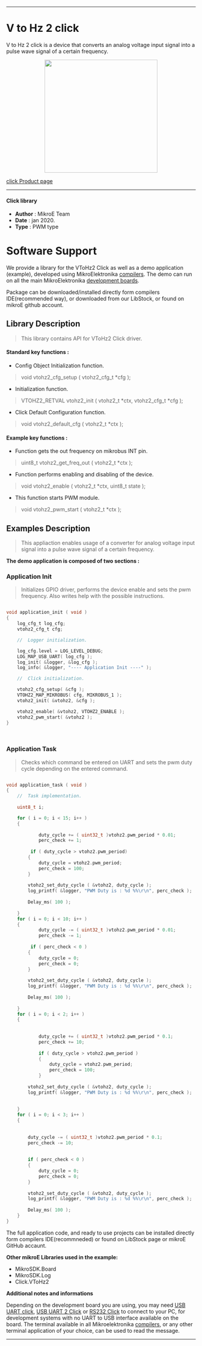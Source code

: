  
---
# V to Hz 2 click

V to Hz 2 click is a device that converts an analog voltage input signal into a pulse wave signal of a certain frequency.

<p align="center">
  <img src="https://download.mikroe.com/images/click_for_ide/vtohz2_click.png" height=300px>
</p>

[click Product page](<https://www.mikroe.com/v-to-hz-2-click>)

---


#### Click library 

- **Author**        : MikroE Team
- **Date**          : jan 2020.
- **Type**          : PWM type


# Software Support

We provide a library for the VToHz2 Click 
as well as a demo application (example), developed using MikroElektronika 
[compilers](https://shop.mikroe.com/compilers). 
The demo can run on all the main MikroElektronika [development boards](https://shop.mikroe.com/development-boards).

Package can be downloaded/installed directly form compilers IDE(recommended way), or downloaded from our LibStock, or found on mikroE github account. 

## Library Description

> This library contains API for VToHz2 Click driver.

#### Standard key functions :

- Config Object Initialization function.
> void vtohz2_cfg_setup ( vtohz2_cfg_t *cfg ); 
 
- Initialization function.
> VTOHZ2_RETVAL vtohz2_init ( vtohz2_t *ctx, vtohz2_cfg_t *cfg );

- Click Default Configuration function.
> void vtohz2_default_cfg ( vtohz2_t *ctx );


#### Example key functions :

- Function gets the out frequency on mikrobus INT pin.
> uint8_t vtohz2_get_freq_out ( vtohz2_t *ctx );
 
- Function performs enabling and disabling of the device.
> void vtohz2_enable ( vtohz2_t *ctx, uint8_t state );

- This function starts PWM module.
> void vtohz2_pwm_start ( vtohz2_t *ctx );

## Examples Description

> This appliaction enables usage of a converter for analog voltage input signal into 
> a pulse wave signal of a certain frequency.

**The demo application is composed of two sections :**

### Application Init 

> Initializes GPIO driver, performs the device enable and
>  sets the pwm frequency. Also writes help with the possible instructions.

```c

void application_init ( void )
{
    log_cfg_t log_cfg;
    vtohz2_cfg_t cfg;

    //  Logger initialization.

    log_cfg.level = LOG_LEVEL_DEBUG;
    LOG_MAP_USB_UART( log_cfg );
    log_init( &logger, &log_cfg );
    log_info( &logger, "---- Application Init ----" );

    //  Click initialization.

    vtohz2_cfg_setup( &cfg );
    VTOHZ2_MAP_MIKROBUS( cfg, MIKROBUS_1 );
    vtohz2_init( &vtohz2, &cfg );

    vtohz2_enable( &vtohz2, VTOHZ2_ENABLE );
    vtohz2_pwm_start( &vtohz2 );
}

  
```

### Application Task

> Checks which command be entered on UART and sets the pwm duty cycle 
> depending on the entered command.

```c

void application_task ( void )
{
    //  Task implementation.
    
    uint8_t i;

    for ( i = 0; i < 15; i++ )
    {
        
            duty_cycle += ( uint32_t )vtohz2.pwm_period * 0.01;
            perc_check += 1;
    
         if ( duty_cycle > vtohz2.pwm_period)
        {
            duty_cycle = vtohz2.pwm_period;
            perc_check = 100;
        }
        
        vtohz2_set_duty_cycle ( &vtohz2, duty_cycle );
        log_printf( &logger, "PWM Duty is : %d %%\r\n", perc_check );
        
        Delay_ms( 100 );
        
    }
    for ( i = 0; i < 10; i++ )
    {
            duty_cycle -= ( uint32_t )vtohz2.pwm_period * 0.01;
            perc_check -= 1;
       
         if ( perc_check < 0 )
        {
            duty_cycle = 0;
            perc_check = 0;
        }
        
        vtohz2_set_duty_cycle ( &vtohz2, duty_cycle );
        log_printf( &logger, "PWM Duty is : %d %%\r\n", perc_check );
        
        Delay_ms( 100 );
        
    }
    for ( i = 0; i < 2; i++ )
    {
        
        
            duty_cycle += ( uint32_t )vtohz2.pwm_period * 0.1;
            perc_check += 10;
            
            if ( duty_cycle > vtohz2.pwm_period )
            {
                duty_cycle = vtohz2.pwm_period;
                perc_check = 100;
            }
        
        vtohz2_set_duty_cycle ( &vtohz2, duty_cycle );
        log_printf( &logger, "PWM Duty is : %d %%\r\n", perc_check );
        
        
    }
    for ( i = 0; i < 3; i++ )
    {
        
        
        duty_cycle -= ( uint32_t )vtohz2.pwm_period * 0.1;
        perc_check -= 10;
        
        
        if ( perc_check < 0 )
        {
            duty_cycle = 0;
            perc_check = 0;
        }
        
        vtohz2_set_duty_cycle ( &vtohz2, duty_cycle );
        log_printf( &logger, "PWM Duty is : %d %%\r\n", perc_check );
        
        Delay_ms( 100 );
    }
}

```

The full application code, and ready to use projects can be  installed directly form compilers IDE(recommneded) or found on LibStock page or mikroE GitHub accaunt.

**Other mikroE Libraries used in the example:** 

- MikroSDK.Board
- MikroSDK.Log
- Click.VToHz2

**Additional notes and informations**

Depending on the development board you are using, you may need 
[USB UART click](https://shop.mikroe.com/usb-uart-click), 
[USB UART 2 Click](https://shop.mikroe.com/usb-uart-2-click) or 
[RS232 Click](https://shop.mikroe.com/rs232-click) to connect to your PC, for 
development systems with no UART to USB interface available on the board. The 
terminal available in all Mikroelektronika 
[compilers](https://shop.mikroe.com/compilers), or any other terminal application 
of your choice, can be used to read the message.



---